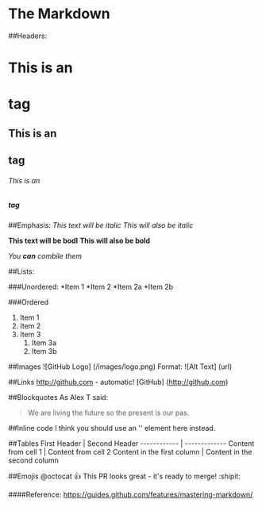 # The Markdown

##Headers:
# This is an <h1> tag
## This is an <h2> tag
###### This is an <h5> tag

##Emphasis:
*This text will be italic*
_This will also be italic_

**This text will be bodl**
__This will also be bold__

_You **can** combile them_

##Lists:

###Unordered:
*Item 1
*Item 2
    *Item 2a
    *Item 2b
    
###Ordered
1. Item 1
2. Item 2
2. Item 3
   1. Item 3a
   1. Item 3b

##Images
![GitHub Logo] (/images/logo.png)
Format: ![Alt Text] (url)

##Links
http://github.com - automatic!
[GitHub] (http://github.com)

##Blockquotes
As Alex T said:

>We are living the future so
> the present is our pas.

##Inline code
I think you should use an
'<addr>' element here instead.
    
##Tables
First Header | Second Header
------------ | -------------
Content from cell 1 | Content from cell 2
Content in the first column | Content in the second column

##Emojis
@octocat :+1: This PR looks great - it's ready to merge! :shipit:

####Reference: https://guides.github.com/features/mastering-markdown/
